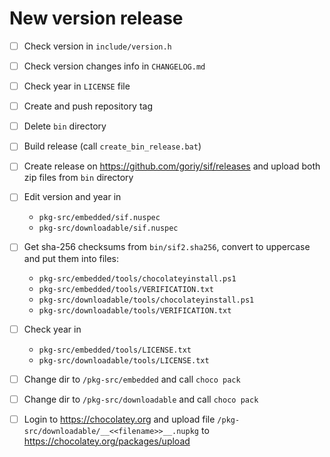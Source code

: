 # New version release

- [ ] Check version in `include/version.h`
- [ ] Check version changes info in `CHANGELOG.md` 
- [ ] Check year in `LICENSE` file 
- [ ] Create and push repository tag
- [ ] Delete `bin` directory
- [ ] Build release (call `create_bin_release.bat`)
- [ ] Create release on https://github.com/goriy/sif/releases
      and upload both zip files from `bin` directory
- [ ] Edit version and year in 

  * `pkg-src/embedded/sif.nuspec` 
  * `pkg-src/downloadable/sif.nuspec`

- [ ] Get sha-256 checksums from `bin/sif2.sha256`, convert to uppercase and
      put them into files:
  
  * `pkg-src/embedded/tools/chocolateyinstall.ps1` 
  * `pkg-src/embedded/tools/VERIFICATION.txt` 
  * `pkg-src/downloadable/tools/chocolateyinstall.ps1` 
  * `pkg-src/downloadable/tools/VERIFICATION.txt` 

- [ ] Check year in

  * `pkg-src/embedded/tools/LICENSE.txt` 
  * `pkg-src/downloadable/tools/LICENSE.txt` 

- [ ] Change dir to `/pkg-src/embedded` and call `choco pack`
- [ ] Change dir to `/pkg-src/downloadable` and call `choco pack`

- [ ] Login to https://chocolatey.org and upload file `/pkg-src/downloadable/__<<filename>>__.nupkg`
      to https://chocolatey.org/packages/upload
